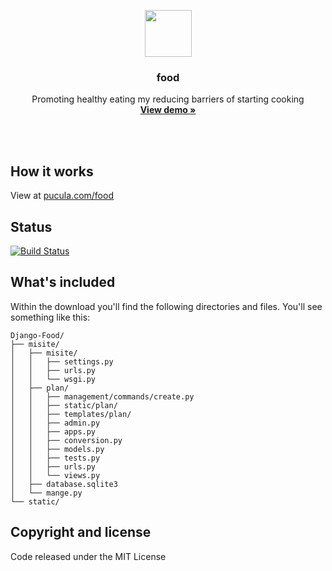 <p align="center">
  <a href="http://food-dev.us-east-2.elasticbeanstalk.com/">
    <img src="http://food-dev.us-east-2.elasticbeanstalk.com/static/plan/arrows.svg" width=75 height=75>
  </a>

  <h3 align="center">food</h3>

  <p align="center">
    Promoting healthy eating my reducing barriers of starting cooking
    <br>
    <a href="http://food-dev.us-east-2.elasticbeanstalk.com/"><strong>View demo &raquo;</strong></a>
    <br>
    <br>
  </p>
</p>
<br>

## How it works

View at [pucula.com/food](http://pucula.com/food)

## Status

[![Build Status](https://img.shields.io/travis/twbs/bootstrap/v4-dev.svg)](https://travis-ci.org/twbs/bootstrap)

## What's included

Within the download you'll find the following directories and files. You'll see something like this:

```
Django-Food/
├── misite/
│   ├── misite/
│   │   ├── settings.py
│   │   ├── urls.py
│   │   └── wsgi.py
│   ├── plan/
│   │   ├── management/commands/create.py
│   │   ├── static/plan/
│   │   ├── templates/plan/
│   │   ├── admin.py
│   │   ├── apps.py
│   │   ├── conversion.py
│   │   ├── models.py
│   │   ├── tests.py
│   │   ├── urls.py
│   │   └── views.py
│   ├── database.sqlite3
│   └── mange.py
└── static/
```


## Copyright and license

Code released under the MIT License